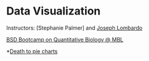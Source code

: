# Data Visualization
Instructors: [Stephanie Palmer] and [Joseph Lombardo](http://palmerlab.uchicago.edu/)

[BSD Bootcamp on Quantitative Biology @ MBL](http://gradprograms.bsd.uchicago.edu/current_students/MBLBootcamp.html)

*[Death to pie charts](http://www.storytellingwithdata.com/blog/2011/07/death-to-pie-charts)



